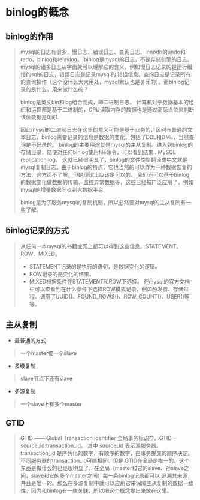 # binlog的概念


## binlog的作用

>    mysql的日志有很多，慢日志、错误日志、查询日志、innodb的undo和redo，binlog和relaylog。
binlog是mysql的日志，不是存储引擎的日志。mysql的诸多日志从字面就可以理解它的含义，例如慢日志记录的是运行缓慢的sql的日志，错误日志是记录mysql的
错误信息，查询日志是记录所有的查询操作（这个没什么太大用处，mysql默认也是关闭的）。而binlog记录的是什么，用来做什么的？
>
>   binlog是英文bin和log组合而成，即二进制日志。
计算机对于数据基本的组织和运算都是基于二进制的，CPU读取内存的数据也是通过高低点位来判断该位数据是0或1.
>
> 因此mysql的二进制日志在这里的意义可能是基于业务的，区别与普通的文本日志，binlog需要记录的信息是数据的变化，包括了DDL和DML，当然查询是不记录的。
binlog的主要用途就是mysql的主从复制。进入到binlog的存储目录，随便对任何binlog使用file命令，可以看到结果...MySQL replication log。
这就已经很明显了，binlog的文件类型翻译成中文就是mysql复制日志。由于binlog的特点，它也当然的可以作为一种数据恢复的方法，这方面不了解，但是理论上应该是可以的。
>我们还可以基于binlog的数据变化做数据的传输、监控异常数据等，这些已经被广泛应用了，例如mysql的增量数据同步到大数据平台。
> 
> binlog是为了服务mysql的复制机制，所以必然要对mysql的主从复制有一些了解。
>

## binlog记录的方式

> 从任何一本mysql的书籍或网上都可以得到这些信息。STATEMENT、ROW、MIXED。
>   * STATEMENT记录的是执行的语句，是数据变化的逻辑。
>   * ROW记录的是变化的结果。
>   * MIXED根据条件在STATEMENT和ROW下选择。
>   在mysql的官方文档中可以查看到在什么条件下选择ROW模式记录，例如触发器、存储过程、调用了UUID()、FOUND_ROWS()、ROW_COUNT()、USER()等等。
>
>

## 主从复制
  * 最普通的方式
>   一个master接一个slave
  * 多级复制
>  slave节点下还有slave
  
  * 多源复制
  
  > 一个slave上有多个master
>
>

## GTID 

> GTID —— Global Transaction identifier 全局事务标识符。GTID = source_id:transaction_id。
> 其中 source_id 表示源服务器。transaction_id 是序列化的数字，有顺序的数字，由事务提交的顺序决定。不同服务器的transaction_id可能相同。但是
>GTID在全局是唯一的。这个东西是做什么的已经很明显了，在全局（master和它的slave、孙slave之间，slave和它的多个master之间）每一条binlog记录都可以
>追溯其来源，并且是唯一的。那么在多源复制中就可以应用它来保障主从复制的数据一致性，因为和binlog有一些关联，所以把这个概念提出来放在这里。

